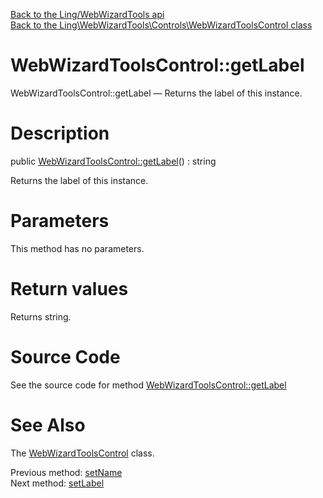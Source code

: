 [Back to the Ling/WebWizardTools api](https://github.com/lingtalfi/WebWizardTools/blob/master/doc/api/Ling/WebWizardTools.md)<br>
[Back to the Ling\WebWizardTools\Controls\WebWizardToolsControl class](https://github.com/lingtalfi/WebWizardTools/blob/master/doc/api/Ling/WebWizardTools/Controls/WebWizardToolsControl.md)


WebWizardToolsControl::getLabel
================



WebWizardToolsControl::getLabel — Returns the label of this instance.




Description
================


public [WebWizardToolsControl::getLabel](https://github.com/lingtalfi/WebWizardTools/blob/master/doc/api/Ling/WebWizardTools/Controls/WebWizardToolsControl/getLabel.md)() : string




Returns the label of this instance.




Parameters
================

This method has no parameters.


Return values
================

Returns string.








Source Code
===========
See the source code for method [WebWizardToolsControl::getLabel](https://github.com/lingtalfi/WebWizardTools/blob/master/Controls/WebWizardToolsControl.php#L93-L96)


See Also
================

The [WebWizardToolsControl](https://github.com/lingtalfi/WebWizardTools/blob/master/doc/api/Ling/WebWizardTools/Controls/WebWizardToolsControl.md) class.

Previous method: [setName](https://github.com/lingtalfi/WebWizardTools/blob/master/doc/api/Ling/WebWizardTools/Controls/WebWizardToolsControl/setName.md)<br>Next method: [setLabel](https://github.com/lingtalfi/WebWizardTools/blob/master/doc/api/Ling/WebWizardTools/Controls/WebWizardToolsControl/setLabel.md)<br>

